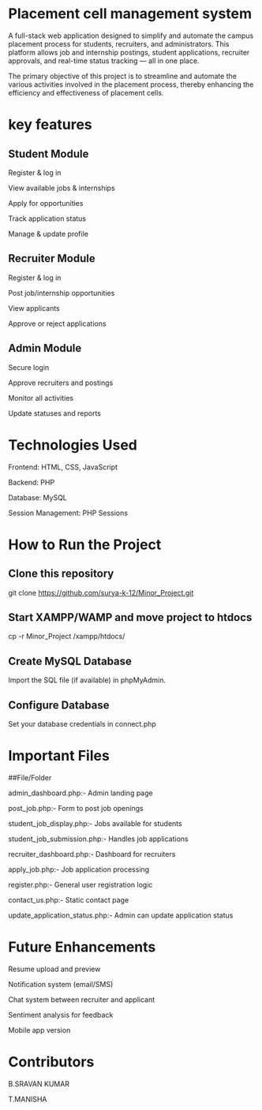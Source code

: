 # Placement cell management system 

A full-stack web application designed to simplify and automate the campus placement process for students, recruiters, and administrators. This platform allows job and internship postings, student applications, recruiter approvals, and real-time status tracking — all in one place.

The primary objective of this project is to streamline and automate the various activities involved in the placement process, thereby enhancing the efficiency and effectiveness of placement cells.

# key features

## Student Module

Register & log in

View available jobs & internships

Apply for opportunities

Track application status

Manage & update profile

## Recruiter Module

Register & log in

Post job/internship opportunities

View applicants

Approve or reject applications

## Admin Module

Secure login

Approve recruiters and postings

Monitor all activities

Update statuses and reports

# Technologies Used

Frontend: HTML, CSS, JavaScript

Backend: PHP

Database: MySQL

Session Management: PHP Sessions

# How to Run the Project

## Clone this repository
git clone https://github.com/surya-k-12/Minor_Project.git

## Start XAMPP/WAMP and move project to htdocs
cp -r Minor_Project /xampp/htdocs/

## Create MySQL Database
Import the SQL file (if available) in phpMyAdmin.

## Configure Database
Set your database credentials in connect.php

# Important Files

##File/Folder	                     

admin_dashboard.php:- 	         Admin landing page

post_job.php:-	                Form to post job openings

student_job_display.php:-	      Jobs available for students

student_job_submission.php:-	  Handles job applications

recruiter_dashboard.php:-	      Dashboard for recruiters

apply_job.php:-	                Job application processing

register.php:-	                General user registration logic

contact_us.php:-	              Static contact page

update_application_status.php:-	Admin can update application status

# Future Enhancements

Resume upload and preview

Notification system (email/SMS)

Chat system between recruiter and applicant

Sentiment analysis for feedback

Mobile app version


# Contributors

B.SRAVAN KUMAR

T.MANISHA
